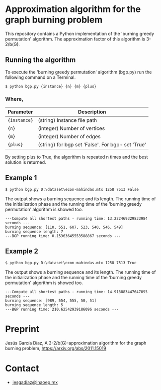 # Approximation algorithm for the graph burning problem
This repository contains a Python implementation of the 'burning greedy permutation' algorithm. The approximation factor of this algorithm is 3-2/b(G). 

## Running the algorithm

To execute the 'burning greedy permutation' algorithm (bgp.py) run the following command on a Terminal.

```
$ python bgp.py {instance} {n} {m} {plus}
```

### Where,

|  Parameter |                                          Description                                          |
|----------|---------------------------------------------------------------------------------------------|
| `{instance}` | (string) Instance file path                                    |
| `{n}`    | (integer) Number of vertices  |
| `{m}`    | (integer) Number of edges  |
| `{plus}`    | (string) for bgp set 'False'. For bgp+ set 'True'  |

By setting plus to True, the algorithm is repeated n times and the best solution is returned.

## Example 1

```
$ python bgp.py D:\dataset\econ-mahindas.mtx 1258 7513 False
```

The output shows a burning sequence and its length. The running time of the initialization phase and the running time of the 'burning greedy permutation' algorithm is showed too.

```
---Compute all shortest paths - running time: 13.222469329833984 seconds ---
burning sequence: [110, 551, 607, 523, 540, 546, 549]
burning sequence length: 7
---BGP running time: 0.15363645553588867 seconds ---
```

## Example 2

```
$ python bgp.py D:\dataset\econ-mahindas.mtx 1258 7513 True
```

The output shows a burning sequence and its length. The running time of the initialization phase and the running time of the 'burning greedy permutation' algorithm is showed too.

```
---Compute all shortest paths - running time: 14.913883447647095 seconds ---
burning sequence: [989, 554, 555, 50, 51]
burning sequence length: 5
---BGP running time: 210.62542939186096 seconds ---
```
# Preprint

Jesús García Díaz, A 3-2/b(G)-approximation algorithm for the graph burning problem, https://arxiv.org/abs/2011.15019

# Contact

* jesgadiaz@inaoep.mx
